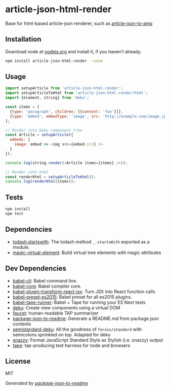 # article-json-html-render 

Base for html-based article-json renderer, such as [article-json-to-amp](https://www.npmjs.com/package/article-json-to-amp)

## Installation

Download node at [nodejs.org](http://nodejs.org) and install it, if you haven't already.

```sh
npm install article-json-html-render --save
```

## Usage

```js
import setupArticle from 'article-json-html-render';
import setupArticleToHtml from 'article-json-html-render/html';
import {element, string} from 'deku';

const items = [
  {type: 'paragraph', children: [{content: 'foo'}]},
  {type: 'embed', embedType: 'image', src: 'http://example.com/image.jpg'}
];

// Render into Deku component tree
const Article = setupArticle({
  embeds: {
    image: embed => <img src={embed.src} />
  }
});

console.log(string.render(<Article items={items} />));

// Render into html
const renderHtml = setupArticleToHtml();
console.log(renderHtml(items));
```

## Tests

```sh
npm install
npm test
```

## Dependencies

- [lodash.startswith](https://github.com/lodash/lodash): The lodash method `_.startsWith` exported as a module.
- [magic-virtual-element](https://github.com/dekujs/magic-virtual-element): Build virtual tree elements with magic attributes

## Dev Dependencies

- [babel-cli](https://github.com/babel/babel/tree/master/packages): Babel command line.
- [babel-core](https://github.com/babel/babel/tree/master/packages): Babel compiler core.
- [babel-plugin-transform-react-jsx](https://github.com/babel/babel/tree/master/packages): Turn JSX into React function calls
- [babel-preset-es2015](https://github.com/babel/babel/tree/master/packages): Babel preset for all es2015 plugins.
- [babel-tape-runner](https://github.com/wavded/babel-tape-runner): Babel + Tape for running your ES Next tests
- [deku](https://github.com/dekujs/deku): Create view components using a virtual DOM
- [faucet](https://github.com/substack/faucet): human-readable TAP summarizer
- [package-json-to-readme](https://github.com/zeke/package-json-to-readme): Generate a README.md from package.json contents
- [semistandard-deku](https://github.com/micnews/semistandard-deku): All the goodness of `feross/standard` with semicolons sprinkled on top. Adapted for deku
- [snazzy](https://github.com/feross/snazzy): Format JavaScript Standard Style as Stylish (i.e. snazzy) output
- [tape](https://github.com/substack/tape): tap-producing test harness for node and browsers


## License

MIT

_Generated by [package-json-to-readme](https://github.com/zeke/package-json-to-readme)_
